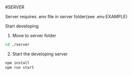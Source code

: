 #SERVER

Server requires .env file in server folder(see .env.EXAMPLE)

Start developing
1. Move to server folder
```bash
cd ./server
```

2. Start the developing server
```bash
npm install
npm run start
```
